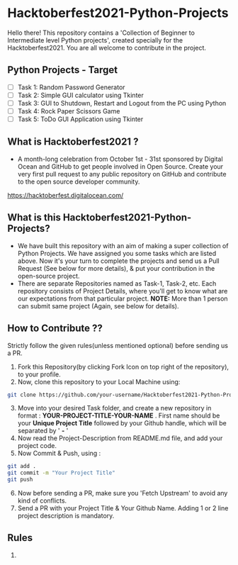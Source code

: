 # Hacktoberfest2021-Python-Projects
Hello there!
This repository contains a 'Collection of Beginner to Intermediate level Python projects', created specially for the Hacktoberfest2021. You are all welcome to contribute in the project. 

## Python Projects - Target

- [ ] Task 1: Random Password Generator
- [ ] Task 2: Simple GUI calculator using Tkinter
- [ ] Task 3: GUI to Shutdown, Restart and Logout from the PC using Python
- [ ] Task 4: Rock Paper Scissors Game
- [ ] Task 5: ToDo GUI Application using Tkinter

## What is Hacktoberfest2021 ?

- A month-long celebration from October 1st - 31st sponsored by Digital Ocean and GitHub to get people involved in Open Source. Create your very first pull request to any public repository on GitHub and contribute to the open source developer community.

https://hacktoberfest.digitalocean.com/

## What is this Hacktoberfest2021-Python-Projects?

- We have built this repository with an aim of making a super collection of Python Projects. We have assigned you some tasks which are listed above. Now it's your turn to complete the projects and send us a Pull Request (See below for more details), & put your contribution in the open-source project.
- There are separate Repositories named as Task-1, Task-2, etc. Each repository consists of Project Details, where you'll get to know what are our expectations from that particular project.
**NOTE:** More than 1 person can submit same project (Again, see below for details).

## How to Contribute ??

Strictly follow the given rules(unless mentioned optional) before sending us a PR.

1. Fork this Repository(by clicking Fork Icon on top right of the repository), to your profile.
2. Now, clone this repository to your Local Machine using:
``` bash
git clone https://github.com/your-username/Hacktoberfest2021-Python-Projects.git

```
3. Move into your desired Task folder, and create a new repository in format : **YOUR-PROJECT-TITLE-YOUR-NAME** . First name should be your **Unique Project Title** followed by your Github handle, which will be separated by ' **-** ' 
4. Now read the Project-Description from README.md file, and add your project code.
5. Now Commit & Push, using :
``` bash
git add .
git commit -m "Your Project Title"
git push 
```
6. Now before sending a PR, make sure you 'Fetch Upstream' to avoid any kind of conflicts.
7. Send a PR with your Project Title & Your Github Name. Adding 1 or 2 line project description is mandatory.


## Rules 

1. 
